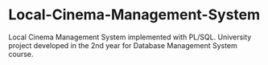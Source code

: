 # Local-Cinema-Management-System
Local Cinema Management System implemented with PL/SQL. University project developed in the 2nd year for Database Management System course.
